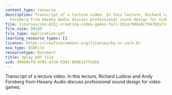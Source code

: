 ```yaml
---
content_type: resource
description: Transcript of a lecture video. In this lecture, Richard Ludlow and Andy
  Forsberg from Hexany Audio discuss professional sound design for video games.
file: /courses/cms-611j-creating-video-games-fall-2014/994e8cf94702a7249381bb0b11ffe5b5_Ey_eWZhG8vI.pdf
file_size: 99140
file_type: application/pdf
learning_resource_types: []
license: https://creativecommons.org/licenses/by-nc-sa/4.0/
ocw_type: OCWFile
resourcetype: Document
title: 3play pdf file
uid: 994e8cf9-4702-a724-9381-bb0b11ffe5b5
---
```

Transcript of a lecture video. In this lecture, Richard Ludlow and Andy Forsberg from Hexany Audio discuss professional sound design for video games.